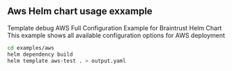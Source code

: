 ## Aws Helm chart usage exxample

Template debug AWS Full Configuration Example for Braintrust Helm Chart
This example shows all available configuration options for AWS deployment

```bash
cd examples/aws
helm dependency build
helm template aws-test . > output.yaml
```